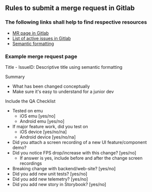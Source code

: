 ## Rules to submit a merge request in Gitlab

### The following links shall help to find respective resources
- [MR page in Gitlab](https://gitlab.com/fantasy-mesa/trading-saga/app/-/merge_requests)
- [List of active issues in Gitlab](https://gitlab.com/fantasy-mesa/trading-saga/app/-/issues)
- [Semantic formatting](https://github.com/semantic-release/semantic-release#commit-message-format)

### Example merge request page 
Title - IssueID: Descriptive title using semantic formatting

Summary 
- What has been changed conceptually
- Make sure it's easy to understand for a junior dev

Include the QA Checklist
- Tested on emu 
  - iOS emu [yes/no]
  - Android emu [yes/no]
- If major feature work, did you test on
  - iOS device [yes/no/na]
  - Android device [yes/no/na]
- Did you attach a screen recording of a new UI feature/component demo?
- Did you notice FPS drop/increase with this change? [yes/no]
  - If answer is yes, include before and after the change screen recordings
- Breaking change with backend/web-site? [yes/no]
- Did you add new unit tests? [yes/no]
- Did you add new telemetry? [yes/no]
- Did you add new story in Storybook? [yes/no]
